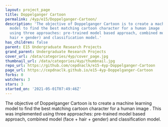 ```yaml
---
layout: project_page
title: Doppelganger Cartoon
permalink: /4yp/e15/Doppelganger-Cartoon/
description: 'The objective of Doppelganger Cartoon is to create a machine learning
  model to find the best matching cartoon character for a human image . This was implemented
  using three approaches: pre-trained model based approach, combined model (face +
  hair + gender) and classification model.'
has_children: false
parent: E15 Undergraduate Research Projects
grand_parent: Undergraduate Research Projects
cover_url: /data/categories/4yp/cover_page.jpg
thumbnail_url: /data/categories/4yp/thumbnail.jpg
repo_url: https://github.com/cepdnaclk/e15-4yp-Doppelganger-Cartoon
page_url: https://cepdnaclk.github.io/e15-4yp-Doppelganger-Cartoon
forks: 0
watchers: 3
stars: 3
started_on: '2021-05-01T07:49:46Z'
---
```


The objective of Doppelganger Cartoon is to create a machine learning model to find the best matching cartoon character for a human image . This was implemented using three approaches: pre-trained model based approach, combined model (face + hair + gender) and classification model.